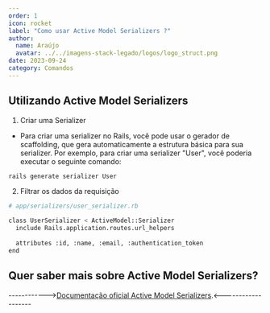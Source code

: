 ```yaml
---
order: 1
icon: rocket
label: "Como usar Active Model Serializers ?"
author:
  name: Araújo
  avatar: ../../imagens-stack-legado/logos/logo_struct.png
date: 2023-09-24
category: Comandos
---
```


## Utilizando Active Model Serializers

1. Criar uma Serializer

- Para criar uma serializer no Rails, você pode usar o gerador de scaffolding, que gera automaticamente a estrutura básica para sua serializer. Por exemplo, para criar uma serializer "User", você poderia executar o seguinte comando:

```bash
rails generate serializer User
```

2. Filtrar os dados da requisição

```bash
# app/serializers/user_serializer.rb

class UserSerializer < ActiveModel::Serializer
  include Rails.application.routes.url_helpers
  
  attributes :id, :name, :email, :authentication_token
end
```

## Quer saber mais sobre Active Model Serializers?

------------>[Documentação oficial Active Model Serializers](https://github.com/rails-api/active_model_serializers).<-------------------